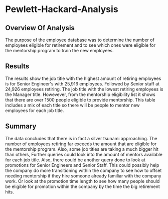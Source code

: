 # Pewlett-Hackard-Analysis

## Overview Of Analysis
The purpose of the employee database was to determine the number of employees eligible for retirement and to see which ones were eligible for the mentorship program to train the new employees. 

## Results
The results show the job title with the highest amount of retiring employees is for Senior Engineer's with 25,916 employees. Followed by Senior staff at  24,926 employees retiring. The job title with the lowest retiring employees is the Manager title. Howevever, from the mentorship eligibility list it shows that there are over 1500 people eligible to provide mentorship. This table includes a mix of each title so there will be people to mentor new employees for each job title. 
## Summary 
The data concludes that there is in fact a silver tsunami approaching. The number of employees retiring far exceeds the amount that are eligible for the mentorship program. Also, some job titles are taking a much bigger hit than others, Further queries could look into the amount of mentors available for each job title. Also, there could be another query done to look at promotions for Senior Engineers and Senior Staff. This could possibly help the company do more transitioning within the company to see how to offset needing mentorship if they hire someone already familiar with the company work. Or look at the promotion time length to see how many people should be eligible for promotion within the company by the time the big retirement hits. 
